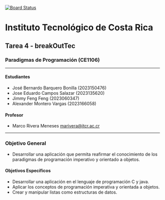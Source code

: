 [![Board Status](https://dev.azure.com/Tareas-CE1106/19261266-b380-47c7-9691-c7104b1053da/9410d459-fa3e-49c3-a2c2-1b3fe665f194/_apis/work/boardbadge/158326a9-d45d-4992-8795-0e8053a56803?columnOptions=1)](https://dev.azure.com/Tareas-CE1106/19261266-b380-47c7-9691-c7104b1053da/_boards/board/t/9410d459-fa3e-49c3-a2c2-1b3fe665f194/Microsoft.EpicCategory/)

# Instituto Tecnológico de Costa Rica

## Tarea 4 - breakOutTec

### Paradigmas de Programación (CE1106)

---

#### Estudiantes

- José Bernardo Barquero Bonilla (2023150476)
- Jose Eduardo Campos Salazar (2023135620)
- Jimmy Feng Feng (2023060347)
- Alexander Montero Vargas (2023166058)

#### Profesor

- Marco Rivera Meneses <marivera@itcr.ac.cr>

---

### Objetivo General

- Desarrollar una aplicación que permita reafirmar el conocimiento de los paradigmas de programación imperativo y orientado a objetos.

#### Objetivos Específicos

- Desarrollar una aplicación en el lenguaje de programación C y java.
- Aplicar los conceptos de programación imperativa y orientada a objetos.
- Crear y manipular listas como estructuras de datos.
 
